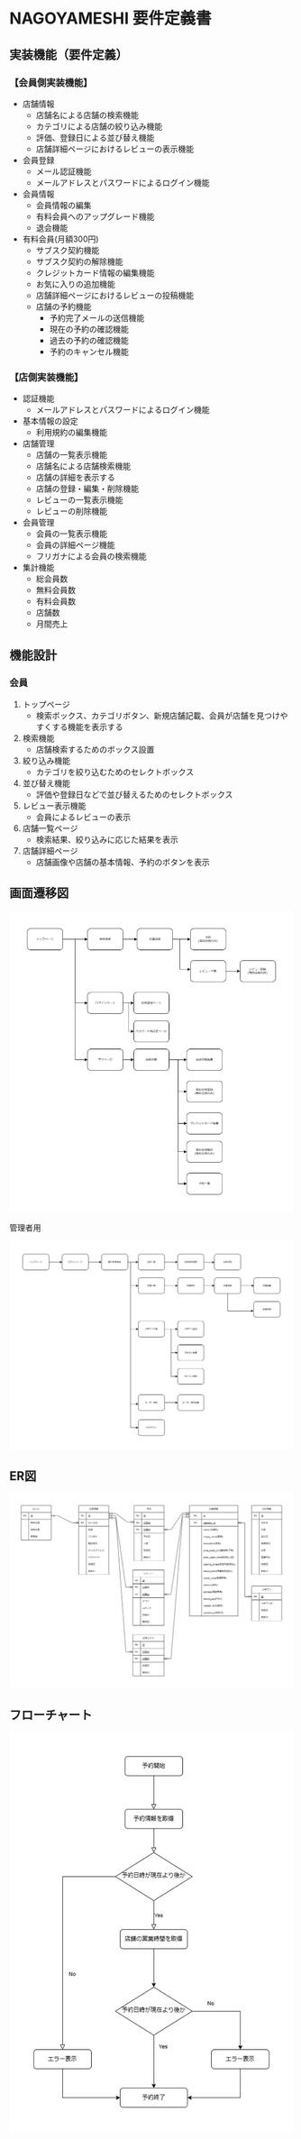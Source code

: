 ﻿# NAGOYAMESHI 要件定義書
## 実装機能（要件定義）
### 【会員側実装機能】

* 店舗情報
  * 店舗名による店舗の検索機能
  * カテゴリによる店舗の絞り込み機能
  * 評価、登録日による並び替え機能
  * 店舗詳細ページにおけるレビューの表示機能
* 会員登録
  * メール認証機能
  * メールアドレスとパスワードによるログイン機能
* 会員情報
  * 会員情報の編集
  * 有料会員へのアップグレード機能
  * 退会機能
* 有料会員(月額300円)
  * サブスク契約機能
  * サブスク契約の解除機能
  * クレジットカード情報の編集機能
  * お気に入りの追加機能
  * 店舗詳細ページにおけるレビューの投稿機能
  * 店舗の予約機能
    * 予約完了メールの送信機能
    * 現在の予約の確認機能
    * 過去の予約の確認機能
    * 予約のキャンセル機能

### 【店側実装機能】
* 認証機能
  * メールアドレスとパスワードによるログイン機能
* 基本情報の設定
  * 利用規約の編集機能
* 店舗管理
  * 店舗の一覧表示機能
  * 店舗名による店舗検索機能
  * 店舗の詳細を表示する
  * 店舗の登録・編集・削除機能
  * レビューの一覧表示機能
  * レビューの削除機能
* 会員管理
  * 会員の一覧表示機能
  * 会員の詳細ページ機能
  * フリガナによる会員の検索機能
* 集計機能
  * 総会員数
  * 無料会員数
  * 有料会員数
  * 店舗数
  * 月間売上

## 機能設計

### 会員

1. トップページ
   - 検索ボックス、カテゴリボタン、新規店舗記載、会員が店舗を見つけやすくする機能を表示する
2. 検索機能
   - 店舗検索するためのボックス設置
3. 絞り込み機能
   - カテゴリを絞り込むためのセレクトボックス
4. 並び替え機能
   - 評価や登録日などで並び替えるためのセレクトボックス
5. レビュー表示機能
   - 会員によるレビューの表示
6. 店舗一覧ページ
   - 検索結果、絞り込みに応じた結果を表示
7. 店舗詳細ページ
   - 店舗画像や店舗の基本情報、予約のボタンを表示

## 画面遷移図
![画面遷移図](image/screenflow_user.png)

管理者用

![画面遷移図 管理者](image/screenflow_admin.png)

## ER図
![ER図](image/erd.png)

## フローチャート
![フローチャート](image/flowchart.png)


 
